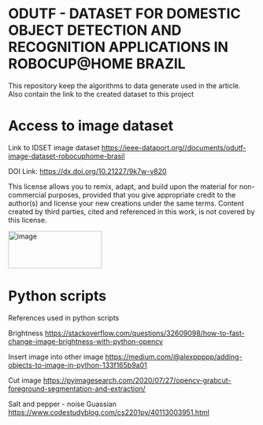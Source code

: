 # ODUTF - DATASET FOR DOMESTIC OBJECT DETECTION AND RECOGNITION APPLICATIONS IN ROBOCUP@HOME BRAZIL

This repository keep the algorithms to data generate used in the article. Also contain the link to the created dataset  to this project

# Access to image dataset
Link to IDSET image dataset
   https://ieee-dataport.org//documents/odutf-image-dataset-robocuphome-brasil
   
   DOI Link: https://dx.doi.org/10.21227/9k7w-v820

   This license allows you to remix, adapt, and build upon the material for non-commercial purposes, provided that you give appropriate credit to the author(s) and license your new creations under the same terms. Content created by third parties, cited and referenced in this work, is not covered by this license.
   
   <img width="190" height="76" alt="image" src="https://github.com/user-attachments/assets/96296336-7985-4147-9e12-f032046a82d6" />


# Python scripts

References used in python scripts

Brightness
    https://stackoverflow.com/questions/32609098/how-to-fast-change-image-brightness-with-python-opencv

Insert image into other image
    https://medium.com/@alexppppp/adding-objects-to-image-in-python-133f165b9a01

Cut image
    https://pyimagesearch.com/2020/07/27/opencv-grabcut-foreground-segmentation-and-extraction/
    
Salt and pepper - noise Guassian
    https://www.codestudyblog.com/cs2201py/40113003951.html
